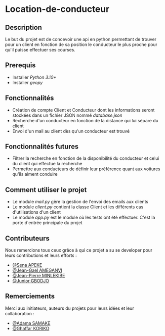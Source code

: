# Location-de-conducteur
## Description
Le but du projet est de concevoir une api en python permettant de trouver pour un client en fonction de sa position le conducteur le plus proche pour qu'il puisse effectuer ses courses.

## Prerequis

- Installer *Python 3.10+*
- Installer *geopy*

## Fonctionnalités

- Création de compte Client et Conducteur dont les informations seront stockées dans un fichier JSON nommé *database.json*
- Recherche d'un conducteur en fonction de la distance qui lui sépare du client
- Envoi d'un mail au client dès qu'un conducteur est trouvé

## Fonctionnalités futures

- Filtrer la recherche en fonction de la disponibilité du conducteur et celui du client qui effectue la recherche
- Permettre aux conducteurs de définir leur préférence quant aux voitures qu'ils aiment conduire  

## Comment utiliser le projet

- Le module *mail.py* gère la gestion de l'envoi des emails aux clients
- Le module *client.py* contient la classe Client et les différents cas d'utilisations d'un client
- Le module *app.py* est le module où les tests ont été effectuer. C'est la porte d'entrée principale du projet

## Contributeurs

Nous remercions tous ceux grâce à qui ce projet a su se developer pour leurs contributions et leurs efforts :
- [@Sena APEKE](apekekodjo@gmail.com)
- [@Jean-Gael AMEGANVI](willialfred24@gmail.com)
- [@Jean-Pierre MINLEKIBE](jpminlekibe@gmail.com)
- [@Junior GBODJO](juniorgbodjo@gmail.com)

## Remerciements

Merci aux initiateurs, auteurs du projets pour leurs idées et leur collaboration :
- [@Adama SAMAKE](adama.samake.work@gmail.com)
- [@Ghaffar KORIKO](korikoghaffar@gmail.com)
